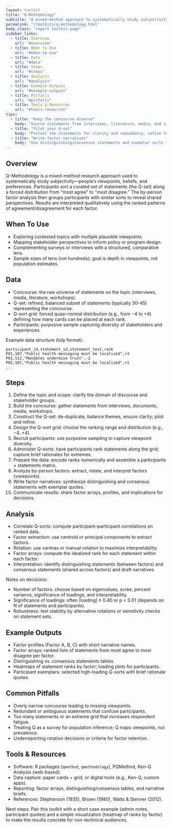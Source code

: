 ```yaml
---
layout: toolkit
title: "Q-Methodology"
subtitle: "A mixed-method approach to systematically study subjectivity"
permalink: "/toolkits/q-methodology.html"
body_class: "report toolkit-page"
sidebar_links:
  - title: Overview
    url: "#overview"
  - title: When To Use
    url: "#when-to-use"
  - title: Data
    url: "#data"
  - title: Steps
    url: "#steps"
  - title: Analysis
    url: "#analysis"
  - title: Example Outputs
    url: "#example-outputs"
  - title: Pitfalls
    url: "#pitfalls"
  - title: Tools & Resources
    url: "#tools-resources"
tips:
  - title: "Keep the concourse diverse"
    body: "Source statements from interviews, literature, media, and stakeholders to cover the full range of viewpoints."
  - title: "Pilot your Q-set"
    body: "Pretest the statements for clarity and redundancy; refine to ~30–45 items that balance breadth and respondent burden."
  - title: "Write factor narratives"
    body: "Use distinguishing/consensus statements and exemplar sorts to craft clear, human-readable descriptions of each viewpoint."
---
```


<h2 id="overview">Overview</h2>

Q-Methodology is a mixed-method research approach used to systematically study subjectivity—people’s viewpoints, beliefs, and preferences. Participants sort a curated set of statements (the Q-set) along a forced distribution from “most agree” to “most disagree.” The by-person factor analysis then groups participants with similar sorts to reveal shared perspectives. Results are interpreted qualitatively using the ranked patterns of agreement/disagreement for each factor.

<h2 id="when-to-use">When To Use</h2>

- Exploring contested topics with multiple plausible viewpoints.
- Mapping stakeholder perspectives to inform policy or program design.
- Complementing surveys or interviews with a structured, comparative lens.
- Sample sizes of tens (not hundreds); goal is depth in viewpoints, not population estimates.

<h2 id="data">Data</h2>

- Concourse: the raw universe of statements on the topic (interviews, media, literature, workshops).
- Q-set: refined, balanced subset of statements (typically 30–45) representing the concourse.
- Q-sort grid: forced quasi-normal distribution (e.g., from −4 to +4) defining how many cards can be placed at each rank.
- Participants: purposive sample capturing diversity of stakeholders and experiences.

Example data structure (tidy format):

```
participant_id,statement_id,statement_text,rank
P01,S07,"Public health messaging must be localized",+3
P01,S12,"Mandates undermine trust",-2
P02,S07,"Public health messaging must be localized",+1
...
```

<h2 id="steps">Steps</h2>

1. Define the topic and scope: clarify the domain of discourse and stakeholder groups.
2. Build the concourse: gather statements from interviews, documents, media, workshops.
3. Construct the Q-set: de-duplicate, balance themes, ensure clarity; pilot and refine.
4. Design the Q-sort grid: choose the ranking range and distribution (e.g., −4..+4).
5. Recruit participants: use purposive sampling to capture viewpoint diversity.
6. Administer Q-sorts: have participants rank statements along the grid; capture brief rationales for extremes.
7. Prepare the data: encode ranks numerically and assemble a participants × statements matrix.
8. Analyze by-person factors: extract, rotate, and interpret factors (viewpoints).
9. Write factor narratives: synthesize distinguishing and consensus statements with exemplar quotes.
10. Communicate results: share factor arrays, profiles, and implications for decisions.

<h2 id="analysis">Analysis</h2>

- Correlate Q-sorts: compute participant–participant correlations on ranked data.
- Factor extraction: use centroid or principal components to extract factors.
- Rotation: use varimax or manual rotation to maximize interpretability.
- Factor arrays: compute the idealized rank for each statement within each factor.
- Interpretation: identify distinguishing statements (between factors) and consensus statements (shared across factors) and draft narratives.

Notes on decisions:

- Number of factors: choose based on eigenvalues, scree, percent variance, significance of loadings, and interpretability.
- Significance of loadings: often |loading| ≥ 0.40 or p < 0.01 (depends on N of statements and participants).
- Robustness: test stability by alternative rotations or sensitivity checks on statement sets.

<h2 id="example-outputs">Example Outputs</h2>

- Factor profiles (Factor A, B, C) with short narrative names.
- Factor arrays: ranked lists of statements from most agree to most disagree per factor.
- Distinguishing vs. consensus statements tables.
- Heatmaps of statement ranks by factor; loading plots for participants.
- Participant exemplars: selected high-loading Q-sorts with brief rationale quotes.

<h2 id="pitfalls">Common Pitfalls</h2>

- Overly narrow concourse leading to missing viewpoints.
- Redundant or ambiguous statements that confuse participants.
- Too many statements or an extreme grid that increases respondent fatigue.
- Treating Q as a survey for population inference; Q maps viewpoints, not prevalence.
- Underreporting rotation decisions or criteria for factor retention.

<h2 id="tools-resources">Tools & Resources</h2>

- Software: R packages (`qmethod`, `qmethodology`), PQMethod, Ken-Q Analysis (web-based).
- Data capture: paper cards + grid, or digital tools (e.g., Ken-Q, custom apps).
- Reporting: factor arrays, distinguishing/consensus tables, and narrative briefs.
- References: Stephenson (1935), Brown (1980), Watts & Stenner (2012).

Next steps: Pair this toolkit with a short case example (admin notes, participant quotes) and a simple visualization (heatmap of ranks by factor) to make the results concrete for non-technical audiences.
